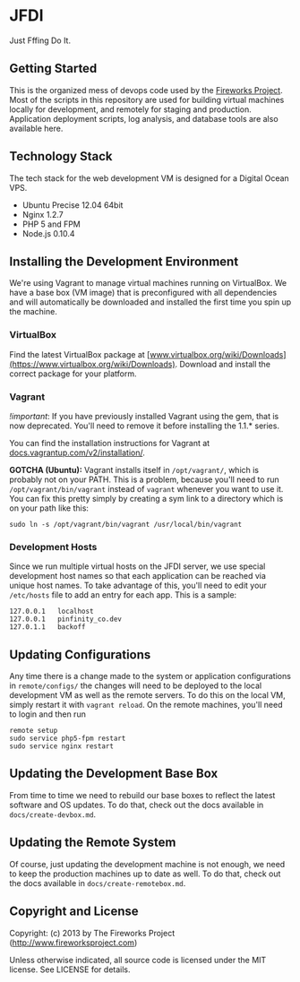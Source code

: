 JFDI
====
Just Fffing Do It.


Getting Started
---------------
This is the organized mess of devops code used by the
[Fireworks Project](http://www.fireworksproject.com).
Most of the scripts in this repository are used for building virtual machines
locally for development, and remotely for staging and production. Application
deployment scripts, log analysis, and database tools are also available here.


Technology Stack
----------------
The tech stack for the web development VM is designed for a Digital Ocean VPS.

* Ubuntu Precise 12.04 64bit
* Nginx 1.2.7
* PHP 5 and FPM
* Node.js 0.10.4


Installing the Development Environment
--------------------------------------
We're using Vagrant to manage virtual machines running on VirtualBox. We have a
base box (VM image) that is preconfigured with all dependencies and will
automatically be downloaded and installed the first time you spin up the
machine.

### VirtualBox
Find the latest VirtualBox package at
[www.virtualbox.org/wiki/Downloads](https://www.virtualbox.org/wiki/Downloads).
Download and install the correct package for your platform.

### Vagrant
_!important_: If you have previously installed Vagrant using the gem, that is
now deprecated.  You'll need to remove it before installing the 1.1.* series.

You can find the installation instructions for Vagrant at
[docs.vagrantup.com/v2/installation/](http://docs.vagrantup.com/v2/installation/index.html).

__GOTCHA (Ubuntu):__ Vagrant installs itself in `/opt/vagrant/`, which is probably
not on your PATH. This is a problem, because you'll need to run
`/opt/vagrant/bin/vagrant` instead of `vagrant` whenever you want to use it.
You can fix this pretty simply by creating a sym link to a directory which is
on your path like this:

	sudo ln -s /opt/vagrant/bin/vagrant /usr/local/bin/vagrant


### Development Hosts
Since we run multiple virtual hosts on the JFDI server, we use special
development host names so that each application can be reached via unique host
names. To take advantage of this, you'll need to edit your `/etc/hosts` file to
add an entry for each app. This is a sample:

	127.0.0.1	localhost
	127.0.0.1	pinfinity_co.dev
	127.0.1.1	backoff


Updating Configurations
-----------------------
Any time there is a change made to the system or application configurations in
`remote/configs/` the changes will need to be deployed to the local development
VM as well as the remote servers. To do this on the local VM, simply restart it
with `vagrant reload`. On the remote machines, you'll need to login and then
run

	remote setup
	sudo service php5-fpm restart
	sudo service nginx restart


Updating the Development Base Box
---------------------------------
From time to time we need to rebuild our base boxes to reflect the latest
software and OS updates. To do that, check out the docs available in
`docs/create-devbox.md`.


Updating the Remote System
--------------------------
Of course, just updating the development machine is not enough, we need to keep
the production machines up to date as well. To do that, check out the docs available in
`docs/create-remotebox.md`.


Copyright and License
---------------------
Copyright: (c) 2013 by The Fireworks Project (http://www.fireworksproject.com)

Unless otherwise indicated, all source code is licensed under the MIT license. See LICENSE for details.
